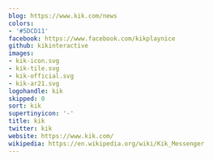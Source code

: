 ```yaml
---
blog: https://www.kik.com/news
colors:
- '#5DCD11'
facebook: https://www.facebook.com/kikplaynice
github: kikinteractive
images:
- kik-icon.svg
- kik-tile.svg
- kik-official.svg
- kik-ar21.svg
logohandle: kik
skipped: 0
sort: kik
supertinyicon: '-'
title: kik
twitter: kik
website: https://www.kik.com/
wikipedia: https://en.wikipedia.org/wiki/Kik_Messenger
---
```

